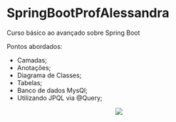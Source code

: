# SpringBootProfAlessandra
Curso básico ao avançado sobre Spring Boot

Pontos abordados:

- Camadas;
- Anotações;
- Diagrama de Classes;
- Tabelas;
- Banco de dados MysQl;
- Utilizando JPQL via @Query;




<div style="text-align: center;">
  <img src=![Diagrama que define tabelas Capturar](https://user-images.githubusercontent.com/105406479/227256329-0a3c2cb9-2841-4495-9963-d3aa6c947667.PNG)>
</div>




